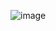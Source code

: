 ![image](https://user-images.githubusercontent.com/81289215/122619279-b46e9e00-d0ad-11eb-921b-a1018ea077fa.png)


